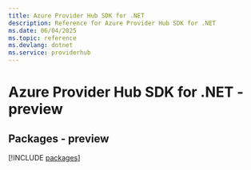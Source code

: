 ```yaml
---
title: Azure Provider Hub SDK for .NET
description: Reference for Azure Provider Hub SDK for .NET
ms.date: 06/04/2025
ms.topic: reference
ms.devlang: dotnet
ms.service: providerhub
---
```

# Azure Provider Hub SDK for .NET - preview
## Packages - preview
[!INCLUDE [packages](provider-hub-index.md)]